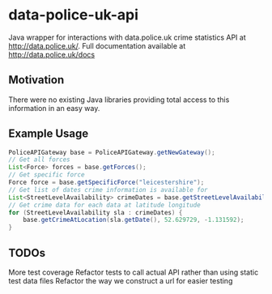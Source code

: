 data-police-uk-api
==================
Java wrapper for interactions with data.police.uk crime statistics API at http://data.police.uk/. Full documentation 
available at http://data.police.uk/docs

## Motivation
There were no existing Java libraries providing total access to this information in an easy way. 

## Example Usage
```java
PoliceAPIGateway base = PoliceAPIGateway.getNewGateway();
// Get all forces
List<Force> forces = base.getForces();
// Get specific force
Force force = base.getSpecificForce("leicestershire");
// Get list of dates crime information is available for
List<StreetLevelAvailability> crimeDates = base.getStreetLevelAvailability();
// Get crime data for each data at latitude longitude
for (StreetLevelAvailability sla : crimeDates) {
    base.getCrimeAtLocation(sla.getDate(), 52.629729, -1.131592);
}
```

## TODOs
More test coverage 
Refactor tests to call actual API rather than using static test data files
Refactor the way we construct a url for easier testing


